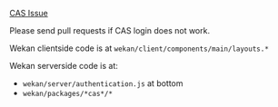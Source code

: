 [CAS Issue](https://github.com/wekan/wekan/issues/3204)

Please send pull requests if CAS login does not work.

Wekan clientside code is at `wekan/client/components/main/layouts.*`

Wekan serverside code is at:
- `wekan/server/authentication.js` at bottom
- `wekan/packages/*cas*/*`